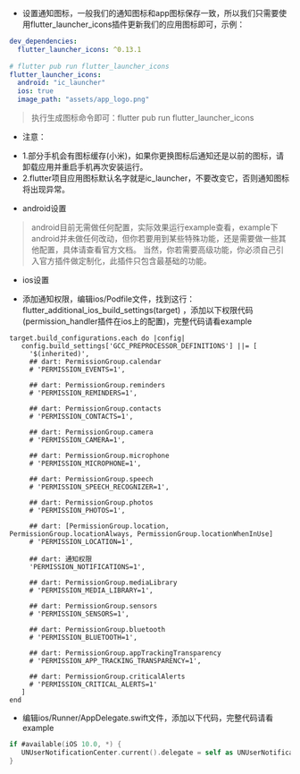 - 设置通知图标，一般我们的通知图标和app图标保存一致，所以我们只需要使用flutter_launcher_icons插件更新我们的应用图标即可，示例：

```yaml
dev_dependencies:
  flutter_launcher_icons: ^0.13.1
  
# flutter pub run flutter_launcher_icons
flutter_launcher_icons:
  android: "ic_launcher"
  ios: true
  image_path: "assets/app_logo.png"
```

> 执行生成图标命令即可：flutter pub run flutter_launcher_icons

- 注意：

* 1.部分手机会有图标缓存(小米)，如果你更换图标后通知还是以前的图标，请卸载应用并重启手机再次安装运行。
* 2.flutter项目应用图标默认名字就是ic_launcher，不要改变它，否则通知图标将出现异常。

- android设置

> android目前无需做任何配置，实际效果运行example查看，example下android并未做任何改动，但你若要用到某些特殊功能，还是需要做一些其他配置，具体请查看官方文档。
> 当然，你若需要高级功能，你必须自己引入官方插件做定制化，此插件只包含最基础的功能。

- ios设置

* 添加通知权限，编辑ios/Podfile文件，找到这行：flutter_additional_ios_build_settings(target)
  ，添加以下权限代码(permission_handler插件在ios上的配置)，完整代码请看example

```
target.build_configurations.each do |config|
   config.build_settings['GCC_PREPROCESSOR_DEFINITIONS'] ||= [
     '$(inherited)',
     ## dart: PermissionGroup.calendar
     # 'PERMISSION_EVENTS=1',

     ## dart: PermissionGroup.reminders
     # 'PERMISSION_REMINDERS=1',

     ## dart: PermissionGroup.contacts
     # 'PERMISSION_CONTACTS=1',

     ## dart: PermissionGroup.camera
     # 'PERMISSION_CAMERA=1',

     ## dart: PermissionGroup.microphone
     # 'PERMISSION_MICROPHONE=1',

     ## dart: PermissionGroup.speech
     # 'PERMISSION_SPEECH_RECOGNIZER=1',

     ## dart: PermissionGroup.photos
     # 'PERMISSION_PHOTOS=1',

     ## dart: [PermissionGroup.location, PermissionGroup.locationAlways, PermissionGroup.locationWhenInUse]
     # 'PERMISSION_LOCATION=1',

     ## dart: 通知权限
     'PERMISSION_NOTIFICATIONS=1',

     ## dart: PermissionGroup.mediaLibrary
     # 'PERMISSION_MEDIA_LIBRARY=1',

     ## dart: PermissionGroup.sensors
     # 'PERMISSION_SENSORS=1',

     ## dart: PermissionGroup.bluetooth
     # 'PERMISSION_BLUETOOTH=1',

     ## dart: PermissionGroup.appTrackingTransparency
     # 'PERMISSION_APP_TRACKING_TRANSPARENCY=1',

     ## dart: PermissionGroup.criticalAlerts
     # 'PERMISSION_CRITICAL_ALERTS=1'
   ]
end
```

* 编辑ios/Runner/AppDelegate.swift文件，添加以下代码，完整代码请看example

```swift
if #available(iOS 10.0, *) {
   UNUserNotificationCenter.current().delegate = self as UNUserNotificationCenterDelegate
} 
```